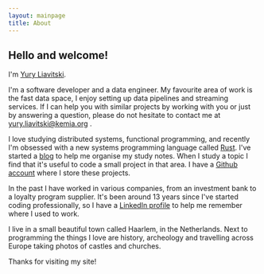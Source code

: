 ```yaml
---
layout: mainpage
title: About
---
```


## Hello and welcome!

I'm [Yury Liavitski](https://twitter.com/Heliocene).

I'm a software developer and a data engineer. My favourite area of work is the fast data space, I enjoy setting up data pipelines and streaming services. If I can help you with similar projects by working with you or just by answering a question, please do not hesitate to contact me at yury.liavitski@kemia.org .

I love studying distributed systems, functional programming, and recently I'm obsessed with a new systems programming language called [Rust](https://www.rust-lang.org). I've started a [blog](https://theelderscripts.com) to help me organise my study notes. When I study a topic I find that it's useful to code a small project in that area. I have a [Github account](https://github.com/heliocentrist) where I store these projects.

In the past I have worked in various companies, from an investment bank to a loyalty program supplier. It's been around 13 years since I've started coding professionally, so I have a [LinkedIn profile](https://www.linkedin.com/in/yuryliavitski/) to help me remember where I used to work.

I live in a small beautiful town called Haarlem, in the Netherlands. Next to programming the things I love are history, archeology and travelling across Europe taking photos of castles and churches.

Thanks for visiting my site!
